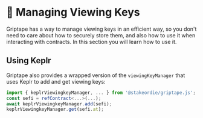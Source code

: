 # 🔑 Managing Viewing Keys

Griptape has a way to manage viewing keys in an efficient way, so you don't need to care about how to securely store them, and also how to use it when interacting with contracts. In this section you will learn how to use it.

## Using Keplr

Griptape also provides a wrapped version of the `viewingKeyManager` that uses Keplr to add and get viewing keys:

```typescript
import { keplrViewingkeyManager, ... } from '@stakeordie/griptape.js';
const sefi = refContract<...>(...);
await keplrViewingkeyManager.add(sefi);
keplrViewingkeyManager.get(sefi.at);
```
